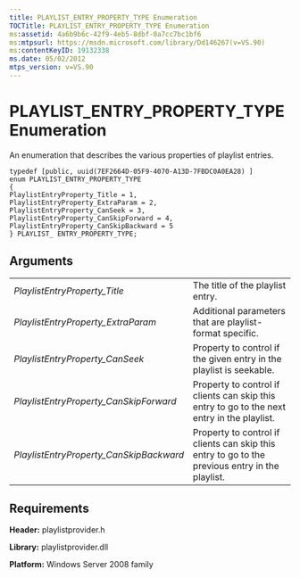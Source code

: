 ```yaml
---
title: PLAYLIST_ENTRY_PROPERTY_TYPE Enumeration
TOCTitle: PLAYLIST_ENTRY_PROPERTY_TYPE Enumeration
ms:assetid: 4a6b9b6c-42f9-4eb5-8dbf-0a7cc7bc1bf6
ms:mtpsurl: https://msdn.microsoft.com/library/Dd146267(v=VS.90)
ms:contentKeyID: 19132338
ms.date: 05/02/2012
mtps_version: v=VS.90
---
```


# PLAYLIST\_ENTRY\_PROPERTY\_TYPE Enumeration

An enumeration that describes the various properties of playlist entries.

    typedef [public, uuid(7EF2664D-05F9-4070-A13D-7FBDC0A0EA28) ]
    enum PLAYLIST_ENTRY_PROPERTY_TYPE
    {
    PlaylistEntryProperty_Title = 1,
    PlaylistEntryProperty_ExtraParam = 2,
    PlaylistEntryProperty_CanSeek = 3,
    PlaylistEntryProperty_CanSkipForward = 4,
    PlaylistEntryProperty_CanSkipBackward = 5
    } PLAYLIST_ ENTRY_PROPERTY_TYPE;

## Arguments

|||
|--- |--- |
|*PlaylistEntryProperty_Title*|The title of the playlist entry.|
|*PlaylistEntryProperty_ExtraParam*|Additional parameters that are playlist-format specific.|
|*PlaylistEntryProperty_CanSeek*|Property to control if the given entry in the playlist is seekable.|
|*PlaylistEntryProperty_CanSkipForward*|Property to control if clients can skip this entry to go to the next entry in the playlist.|
|*PlaylistEntryProperty_CanSkipBackward*|Property to control if clients can skip this entry to go to the previous entry in the playlist.|


## Requirements

**Header:** playlistprovider.h

**Library:** playlistprovider.dll

**Platform:** Windows Server 2008 family

